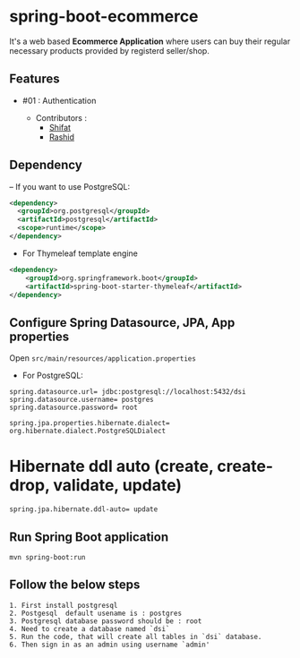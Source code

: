 # spring-boot-ecommerce

It's a web based **Ecommerce Application** where users can buy their regular necessary products provided by registerd seller/shop.

## Features

- #01 : Authentication

  - Contributors :
    - [Shifat](http://www.github.com/jspw)
    - [Rashid](http://www.github.com/rashid54)

## Dependency

– If you want to use PostgreSQL:

```xml
<dependency>
  <groupId>org.postgresql</groupId>
  <artifactId>postgresql</artifactId>
  <scope>runtime</scope>
</dependency>
```

- For Thymeleaf template engine

```xml
<dependency>
	<groupId>org.springframework.boot</groupId>
	<artifactId>spring-boot-starter-thymeleaf</artifactId>
</dependency>
```

## Configure Spring Datasource, JPA, App properties

Open `src/main/resources/application.properties`

- For PostgreSQL:

```
spring.datasource.url= jdbc:postgresql://localhost:5432/dsi
spring.datasource.username= postgres
spring.datasource.password= root

spring.jpa.properties.hibernate.dialect= org.hibernate.dialect.PostgreSQLDialect
```

# Hibernate ddl auto (create, create-drop, validate, update)

```
spring.jpa.hibernate.ddl-auto= update
```

## Run Spring Boot application

```
mvn spring-boot:run
```

## Follow the below steps

```
1. First install postgresql
2. Postgesql  default usename is : postgres
3. Postgresql database password should be : root
4. Need to create a database named `dsi`
5. Run the code, that will create all tables in `dsi` database.
6. Then sign in as an admin using username `admin'
```
